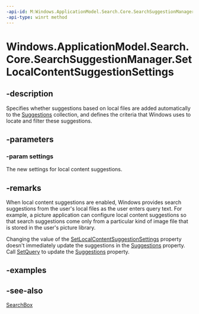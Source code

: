 ----api-id: M:Windows.ApplicationModel.Search.Core.SearchSuggestionManager.SetLocalContentSuggestionSettings(Windows.ApplicationModel.Search.LocalContentSuggestionSettings)
-api-type: winrt method
---<!-- Method syntaxpublic void SetLocalContentSuggestionSettings(Windows.ApplicationModel.Search.LocalContentSuggestionSettings settings)--># Windows.ApplicationModel.Search.Core.SearchSuggestionManager.SetLocalContentSuggestionSettings## -descriptionSpecifies whether suggestions based on local files are added automatically to the [Suggestions](searchsuggestionmanager_suggestions.md) collection, and defines the criteria that Windows uses to locate and filter these suggestions.## -parameters### -param settingsThe new settings for local content suggestions.## -remarksWhen local content suggestions are enabled, Windows provides search suggestions from the user's local files as the user enters query text. For example, a picture application can configure local content suggestions so that search suggestions come only from a particular kind of image file that is stored in the user's picture library.Changing the value of the [SetLocalContentSuggestionSettings](searchsuggestionmanager_setlocalcontentsuggestionsettings.md) property doesn't immediately update the suggestions in the [Suggestions](searchsuggestionmanager_suggestions.md) property. Call [SetQuery](searchsuggestionmanager_setquery.md) to update the [Suggestions](searchsuggestionmanager_suggestions.md) property.## -examples## -see-also[SearchBox](../windows.ui.xaml.controls/searchbox.md)
